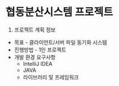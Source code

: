 협동분산시스템 프로젝트
====

1. 프로젝트 계획 정보
* 목표 - 클라이언트/서버 파일 동기화 시스템
* 진행방법 - 1인 프로젝트
* 개발 환경 요구사항
    * IntelliJ IDEA
    * JAVA
    * 라이브러리 및 프레임워크
